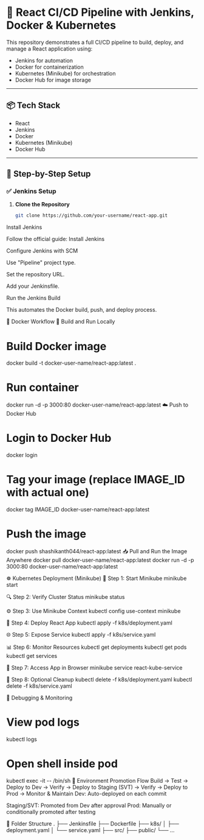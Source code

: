 # 🚀 React CI/CD Pipeline with Jenkins, Docker & Kubernetes

This repository demonstrates a full CI/CD pipeline to build, deploy, and manage a React application using:

- Jenkins for automation
- Docker for containerization
- Kubernetes (Minikube) for orchestration
- Docker Hub for image storage

---

## 📦 Tech Stack

- React
- Jenkins
- Docker
- Kubernetes (Minikube)
- Docker Hub

---

## 🧱 Step-by-Step Setup

### ✅ Jenkins Setup

1. **Clone the Repository**
   ```bash
   git clone https://github.com/your-username/react-app.git
   
Install Jenkins

Follow the official guide: Install Jenkins

Configure Jenkins with SCM

Use "Pipeline" project type.

Set the repository URL.

Add your Jenkinsfile.

Run the Jenkins Build

This automates the Docker build, push, and deploy process.

🐳 Docker Workflow
🔨 Build and Run Locally

# Build Docker image
docker build -t docker-user-name/react-app:latest .

# Run container
docker run -d -p 3000:80 docker-user-name/react-app:latest
☁️ Push to Docker Hub

# Login to Docker Hub
docker login

# Tag your image (replace IMAGE_ID with actual one)
docker tag IMAGE_ID docker-user-name/react-app:latest

# Push the image
docker push shashikanth044/react-app:latest
📥 Pull and Run the Image Anywhere
docker pull docker-user-name/react-app:latest
docker run -d -p 3000:80 docker-user-name/react-app:latest

☸️ Kubernetes Deployment (Minikube)
🔰 Step 1: Start Minikube
minikube start

🔍 Step 2: Verify Cluster Status
minikube status

⚙️ Step 3: Use Minikube Context
kubectl config use-context minikube

📁 Step 4: Deploy React App
kubectl apply -f k8s/deployment.yaml

🌐 Step 5: Expose Service
kubectl apply -f k8s/service.yaml

📊 Step 6: Monitor Resources
kubectl get deployments
kubectl get pods
kubectl get services

🔗 Step 7: Access App in Browser
minikube service react-kube-service

🧹 Step 8: Optional Cleanup
kubectl delete -f k8s/deployment.yaml
kubectl delete -f k8s/service.yaml

🧪 Debugging & Monitoring
# View pod logs
kubectl logs <pod-name>

# Open shell inside pod
kubectl exec -it <pod-name> -- /bin/sh
🚦 Environment Promotion Flow
Build → Test → Deploy to Dev → Verify → Deploy to Staging (SVT) → Verify → Deploy to Prod → Monitor & Maintain
Dev: Auto-deployed on each commit

Staging/SVT: Promoted from Dev after approval
Prod: Manually or conditionally promoted after testing

📁 Folder Structure
.
├── Jenkinsfile
├── Dockerfile
├── k8s/
│   ├── deployment.yaml
│   └── service.yaml
├── src/
├── public/
└── ...
